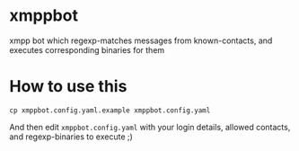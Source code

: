 # xmppbot
xmpp bot which regexp-matches messages from known-contacts, and executes corresponding binaries for them 

# How to use this

```
cp xmppbot.config.yaml.example xmppbot.config.yaml
```

And then edit `xmppbot.config.yaml` with your login details, allowed contacts, and regexp-binaries to execute ;)
